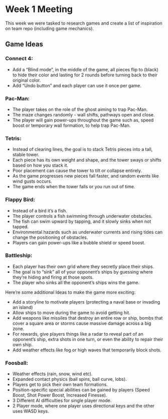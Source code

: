 # Week 1 Meeting
This week we were tasked to research games and create a list of inspiration on team repo (including game mechanics).

## Game Ideas

### Connect 4:
- Add a “Blind mode”, in the middle of the game, all pieces flip to (black) to hide their color and lasting for 2 rounds before turning back to their original color.
- Add “Undo button” and each player can use it once per game.

### Pac-Man:
- The player takes on the role of the ghost aiming to trap Pac-Man.
- The maze changes randomly - wall shifts, pathways open and close.
- The player will gain power-ups throughout the game such as, speed boost or temporary wall formation, to help trap Pac-Man.

### Tetris:
- Instead of clearing lines, the goal is to stack Tetris pieces into a tall, stable tower.
- Each piece has its own weight and shape, and the tower sways or shifts based on how you stack it.
- Poor placement can cause the tower to tilt or collapse entirely.
- As the game progresses new pieces fall faster, and random events like wind gusts occurs.
- The game ends when the tower falls or you run out of time.

### Flappy Bird:
- Instead of a bird it’s a fish.
- The player controls a fish swimming through underwater obstacles.
- The fish can swim upward by tapping, and it slowly sinks when not tapped.
- Environmental hazards such as underwater currents and rising tides can change the positioning of obstacles.
- Players can gain power-ups like a bubble shield or speed boost.

### Battleship:
- Each player has their own grid where they secretly place their ships.
- The goal is to “sink” all of your opponent’s ships by guessing where they’re hiding and firing at those spots.
- The player who sinks all the opponent’s ships wins the game.

Here’re some additional Ideas to make the game more exciting:
- Add a storyline to motivate players (protecting a naval base or invading an island)
- Allow ships to move during the game to avoid getting hit.
- Add weapons like missiles that destroy an entire row or ship, bombs that cover a square area or storms cause massive damage across a big zone.
- For rewards, give players things like a radar to reveal part of an opponent’s ship, extra shots in one turn, or even the ability to repair their own ship.
- Add weather effects like fog or high waves that temporarily block shots.

### Foosball:
- Weather effects (rain, snow, wind etc).
- Expanded contact physics (ball spins, ball curve, lobs).
- Players get to pick their own team formations.
- Position-specific special abilities can be gained by players (Speed Boost, Shot Power Boost, Increased Finesse).
- 3 Different AI difficulties for single player mode.
- 2 Player mode, where one player uses directional keys and the other uses WASD keys.
